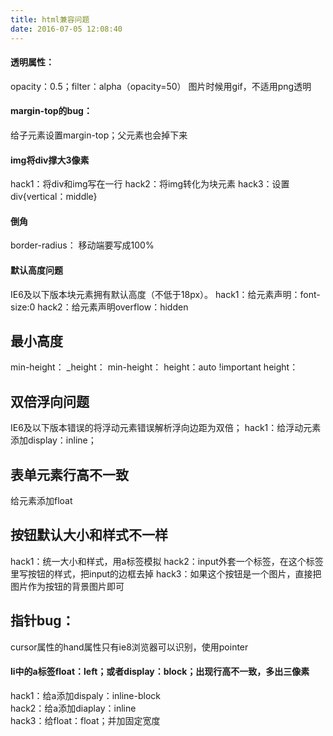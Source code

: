 ```yaml
---
title: html兼容问题
date: 2016-07-05 12:08:40
---
```

#### 透明属性：
opacity：0.5；filter：alpha（opacity=50）
图片时候用gif，不适用png透明

#### margin-top的bug：
给子元素设置margin-top；父元素也会掉下来


#### img将div撑大3像素
hack1：将div和img写在一行
hack2：将img转化为块元素
hack3：设置div{vertical：middle}

#### 倒角
border-radius：
移动端要写成100%

#### 默认高度问题
IE6及以下版本块元素拥有默认高度（不低于18px）。
hack1：给元素声明：font-size:0
hack2：给元素声明overflow：hidden

## 最小高度
min-height： _height：
min-height： height：auto !important height：

## 双倍浮向问题
IE6及以下版本错误的将浮动元素错误解析浮向边距为双倍；
hack1：给浮动元素添加display：inline；

## 表单元素行高不一致
给元素添加float

## 按钮默认大小和样式不一样
hack1：统一大小和样式，用a标签模拟
hack2：input外套一个标签，在这个标签里写按钮的样式，把input的边框去掉
hack3：如果这个按钮是一个图片，直接把图片作为按钮的背景图片即可

## 指针bug：
cursor属性的hand属性只有ie8浏览器可以识别，使用pointer

#### li中的a标签float：left；或者display：block；出现行高不一致，多出三像素
hack1：给a添加dispaly：inline-block  
hack2：给a添加diaplay：inline  
hack3：给float：float；并加固定宽度  






  